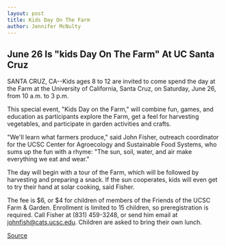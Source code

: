 ```yaml
---
layout: post
title: Kids Day On The Farm
author: Jennifer McNulty
---
```


## June 26 Is "kids Day On The Farm" At UC Santa Cruz

SANTA CRUZ, CA--Kids ages 8 to 12 are invited to come spend the day at the Farm at the University of California, Santa Cruz, on Saturday, June 26, from 10 a.m. to 3 p.m.

This special event, "Kids Day on the Farm," will combine fun, games, and education as participants explore the Farm, get a feel for harvesting vegetables, and participate in garden activities and crafts.

"We'll learn what farmers produce," said John Fisher, outreach coordinator for the UCSC Center for Agroecology and Sustainable Food Systems, who sums up the fun with a rhyme: "The sun, soil, water, and air make everything we eat and wear."

The day will begin with a tour of the Farm, which will be followed by harvesting and preparing a snack. If the sun cooperates, kids will even get to try their hand at solar cooking, said Fisher.

The fee is $6, or $4 for children of members of the Friends of the UCSC Farm & Garden. Enrollment is limited to 15 children, so preregistration is required. Call Fisher at (831) 459-3248, or send him email at [johnfish@cats.ucsc.edu](johnfish@cats.ucsc.edu). Children are asked to bring their own lunch.

[Source](http://www1.ucsc.edu/news_events/press_releases/archive/98-99/06-99/ucsc_farm_kids_day.htm "Permalink to UCSC Press Release:")